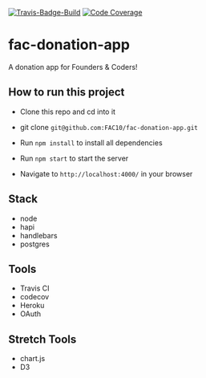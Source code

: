 [![Travis-Badge-Build](https://api.travis-ci.org/FAC10/fac-donation-app.svg?branch=staging)](https://travis-ci.org/FAC10/fac-donation-app)
[![Code Coverage](https://codecov.io/gh/FAC10/fac-donation-app/branch/staging/graph/badge.svg)](https://codecov.io/gh/FAC10/fac-donation-app)


# fac-donation-app
A donation app for Founders &amp; Coders!

## How to run this project 

* Clone this repo and cd into it

* git clone `git@github.com:FAC10/fac-donation-app.git`

* Run `npm install` to install all dependencies

* Run `npm start` to start the server

* Navigate to `http://localhost:4000/` in your browser


## Stack
* node
* hapi
* handlebars
* postgres

## Tools
* Travis CI
* codecov
* Heroku
* OAuth

## Stretch Tools
* chart.js
* D3
